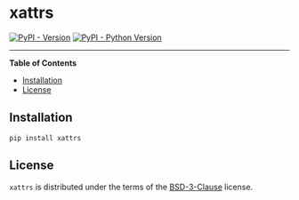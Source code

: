 # xattrs

[![PyPI - Version](https://img.shields.io/pypi/v/xattrs.svg)](https://pypi.org/project/xattrs)
[![PyPI - Python Version](https://img.shields.io/pypi/pyversions/xattrs.svg)](https://pypi.org/project/xattrs)

---

**Table of Contents**

- [Installation](#installation)
- [License](#license)

## Installation

```console
pip install xattrs
```

## License

`xattrs` is distributed under the terms of the
[BSD-3-Clause](https://spdx.org/licenses/BSD-3-Clause.html) license.
